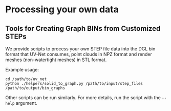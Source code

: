 # Processing your own data
## Tools for Creating Graph BINs from Customized STEPs

We provide scripts to process your own STEP file data into the DGL bin format that UV-Net consumes, point clouds in NPZ format and render meshes (non-watertight meshes) in STL format.

Example usage:

```
cd /path/to/uv_net
python ./helpers/solid_to_graph.py /path/to/input/step_files /path/to/output/bin_graphs
```

Other scripts can be run similarly. For more details, run the script with the `--help` argument.

